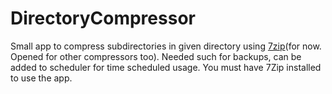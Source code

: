 # DirectoryCompressor
Small app to compress subdirectories in given directory using [7zip][1](for now. Opened for other compressors too). Needed such for backups, can be added to scheduler for time scheduled usage. You must have 7Zip installed to use the app.


[1]:http://www.7-zip.org
